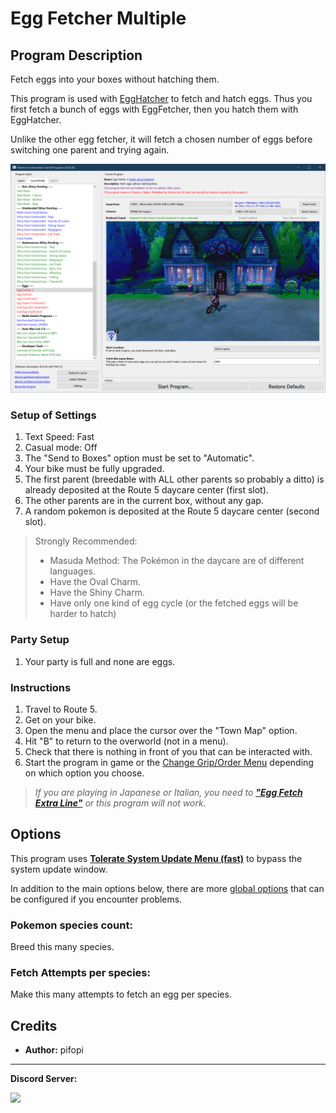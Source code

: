 # Egg Fetcher Multiple

## Program Description

Fetch eggs into your boxes without hatching them.

This program is used with [EggHatcher](EggHatcher.md) to fetch and hatch eggs. Thus you first fetch a bunch of eggs with EggFetcher, then you hatch them with EggHatcher.

Unlike the other egg fetcher, it will fetch a chosen number of eggs before switching one parent and trying again.

<img src="images/EggFetcher2-0.png">

### Setup of Settings

1. Text Speed: Fast
2. Casual mode: Off
3. The "Send to Boxes" option must be set to "Automatic".
4. Your bike must be fully upgraded.
5. The first parent (breedable with ALL other parents so probably a ditto) is already deposited at the Route 5 daycare center (first slot).
6. The other parents are in the current box, without any gap.
7. A random pokemon is deposited at the Route 5 daycare center (second slot).

> Strongly Recommended:
> - Masuda Method: The Pokémon in the daycare are of different languages.
> - Have the Oval Charm.
> - Have the Shiny Charm.
> - Have only one kind of egg cycle (or the fetched eggs will be harder to hatch)

### Party Setup

1. Your party is full and none are eggs.

### Instructions

1. Travel to Route 5.
2. Get on your bike.
3. Open the menu and place the cursor over the "Town Map" option.
4. Hit "B" to return to the overworld (not in a menu).
5. Check that there is nothing in front of you that can be interacted with.
6. Start the program in game or the [Change Grip/Order Menu](https://github.com/PokemonAutomation/Microcontroller/blob/master/Wiki/Programs/NintendoSwitch/ChangeGripOrderMenu.md) depending on which option you choose.

> *If you are playing in Japanese or Italian, you need to [**"Egg Fetch Extra Line"**](PokemonSettings.md#egg-fetch-extra-line) or this program will not work.*

## Options

This program uses [**Tolerate System Update Menu (fast)**](/Wiki/Programs/NintendoSwitch/FrameworkSettings.md#tolerate-system-update-menu-fast) to bypass the system update window.

In addition to the main options below, there are more [global options](PokemonSettings.md) that can be configured if you encounter problems.

### Pokemon species count:

Breed this many species.

### Fetch Attempts per species:

Make this many attempts to fetch an egg per species.


## Credits

- **Author:** pifopi


<hr>

**Discord Server:** 

[<img src="https://canary.discordapp.com/api/guilds/695809740428673034/widget.png?style=banner2">](https://discord.gg/cQ4gWxN)


